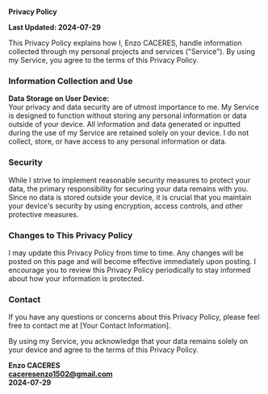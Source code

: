 **Privacy Policy**

**Last Updated: 2024-07-29**

This Privacy Policy explains how I, Enzo CACERES, handle information collected through my personal projects and services ("Service"). By using my Service, you agree to the terms of this Privacy Policy.

### Information Collection and Use

**Data Storage on User Device:**  
Your privacy and data security are of utmost importance to me. My Service is designed to function without storing any personal information or data outside of your device. All information and data generated or inputted during the use of my Service are retained solely on your device. I do not collect, store, or have access to any personal information or data.

### Security

While I strive to implement reasonable security measures to protect your data, the primary responsibility for securing your data remains with you. Since no data is stored outside your device, it is crucial that you maintain your device's security by using encryption, access controls, and other protective measures.

### Changes to This Privacy Policy

I may update this Privacy Policy from time to time. Any changes will be posted on this page and will become effective immediately upon posting. I encourage you to review this Privacy Policy periodically to stay informed about how your information is protected.

### Contact

If you have any questions or concerns about this Privacy Policy, please feel free to contact me at [Your Contact Information].

By using my Service, you acknowledge that your data remains solely on your device and agree to the terms of this Privacy Policy.

**Enzo CACERES**  
**caceresenzo1502@gmail.com**  
**2024-07-29**
